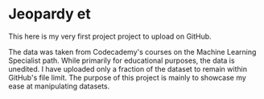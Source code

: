 # Jeopardy et
This here is my very first project project to upload on GitHub. 

The data was taken from Codecademy's courses on the Machine Learning Specialist path. While primarily for educational purposes, the data is unedited. I have uploaded only a fraction of the dataset to remain within GitHub's file limit. 
The purpose of this project is mainly to showcase my ease at manipulating datasets. 
